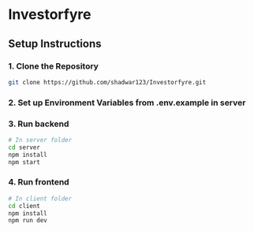 # Investorfyre


## Setup Instructions

### 1. Clone the Repository

```bash
git clone https://github.com/shadwar123/Investorfyre.git
```
### 2. Set up Environment Variables from .env.example in server

### 3. Run backend
```bash
# In server folder
cd server
npm install
npm start

```
### 4. Run frontend
```bash
# In client folder
cd client
npm install
npm run dev
```
